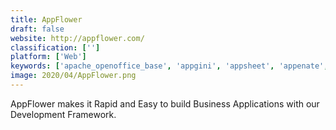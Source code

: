 ```yaml
---
title: AppFlower
draft: false 
website: http://appflower.com/
classification: ['']
platform: ['Web']
keywords: ['apache_openoffice_base', 'appgini', 'appsheet', 'appenate', 'cuba.platform', 'glide', 'lianja_app_builder', 'microsoft_office_access', 'microsoft_powerapps', 'open_as_app', 'openxava', 'outsystems', 'portofino', 'salesforce_app_cloud', 'sodadb', 'wakanda', 'wavemaker', 'wavemaker_platform', 'zoho_creator', 'jhipster', 'webmethods_agileapps_cloud']
image: 2020/04/AppFlower.png
---
```

AppFlower makes it Rapid and Easy to build Business Applications with our Development Framework.